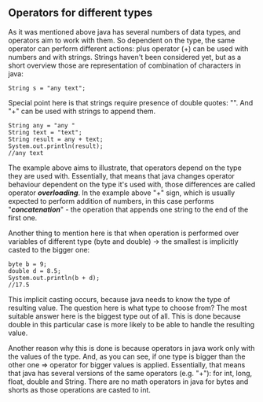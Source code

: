 ## Operators for different types
As it was mentioned above java has several numbers of data types, and operators aim to work with them. So dependent on the
type, the same operator can perform different actions: plus operator (+) can be used with numbers and with strings.
Strings haven't been considered yet, but as a short overview those are representation of combination of characters in java:

    String s = "any text";

Special point here is that strings require presence of double quotes: "". And "+" can be used with strings to append them.

    String any = "any "
    String text = "text";
    String result = any + text;
    System.out.println(result);
    //any text

The example above aims to illustrate, that operators depend on the type they are used with. Essentially, that means that
java changes operator behaviour dependent on the type it's used with, those differences are called operator
**_overloading_**. In the example above "+" sign, which is usually expected to perform addition of numbers, in this case
performs "_**concatenation**_" - the operation that appends one string to the end of the first one.

Another thing to mention here is that when operation is performed over variables of different type (byte and double) ->
the smallest is implicitly casted to the bigger one:

    byte b = 9;
    double d = 8.5;
    System.out.println(b + d);
    //17.5

This implicit casting occurs, because java needs to know the type of resulting value. The question here is what type to
choose from? The most suitable answer here is the biggest type out of all. This is done because double in this particular
case is more likely to be able to handle the resulting value.

Another reason why this is done is because operators in java work only with the values of the type. And, as you can see,
if one type is bigger than the other one => operator for bigger values is applied. Essentially, that means that java has
several versions of the same operators (e.g. "+"): for int, long, float, double and String. There are no math operators in
java for bytes and shorts as those operations are casted to int.